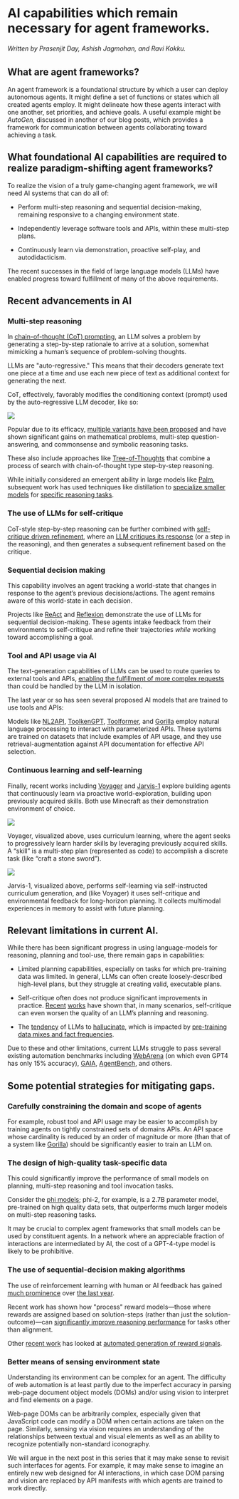 # AI capabilities which remain necessary for agent frameworks.
###### Written by Prasenjit Day, Ashish Jagmohan, and Ravi Kokku. 

## What are agent frameworks?

An agent framework is a foundational structure by which a user can deploy autonomous agents. It might define a set of functions or states which all created agents employ. It might delineate how these agents interact with one another, set priorities, and achieve goals. A useful example might be _AutoGen,_ discussed in another of our blog posts, which provides a framework for communication between agents collaborating toward achieving a task.

## What foundational AI capabilities are required to realize paradigm-shifting agent frameworks?

To realize the vision of a truly game-changing agent framework, we will need AI systems that can do all of:

- Perform multi-step reasoning and sequential decision-making, remaining responsive to a changing environment state.

- Independently leverage software tools and APIs, within these multi-step plans.

- Continuously learn via demonstration, proactive self-play, and autodidacticism.

The recent successes in the field of large language models (LLMs) have enabled progress toward fulfillment of many of the above requirements. 

## Recent advancements in AI

### Multi-step reasoning

In [chain-of-thought (CoT) prompting](https://arxiv.org/pdf/2201.11903.pdf), an LLM solves a problem by generating a step-by-step rationale to arrive at a solution, somewhat mimicking a human’s sequence of problem-solving thoughts. 

LLMs are "auto-regressive." This means that their decoders generate text one piece at a time and use each new piece of text as additional context for generating the next. 

CoT, effectively, favorably modifies the conditioning context (prompt) used by the auto-regressive LLM decoder, like so:

![](https://lh7-us.googleusercontent.com/JEpvvBe0zGlSaI2SOB8PAmOgR3iGTrh61yAa_-l82H_H9j1_cMTg0MOI7qkc_v3k5PYxD0ruYh4XNavBEQFFvZENo0tRJMq3HnEMt2e5AcYqP6q6pchQaV8ajcQMicHM27SI-jvkehgWpKwpsKoWW5o)

Popular due to its efficacy, [multiple variants have been proposed](https://arxiv.org/pdf/2310.04959.pdf) and have shown significant gains on mathematical problems, multi-step question-answering, and commonsense and symbolic reasoning tasks. 

These also include approaches like [Tree-of-Thoughts](https://arxiv.org/pdf/2305.10601.pdf) that combine a process of search with chain-of-thought type step-by-step reasoning. 

While initially considered an emergent ability in large models like [Palm](https://arxiv.org/pdf/2204.02311.pdf), subsequent work has used techniques like distillation to [specialize smaller models](https://arxiv.org/pdf/2301.12726.pdf) for [specific reasoning tasks](https://arxiv.org/pdf/2306.11644.pdf).  

### The use of LLMs for self-critique

CoT-style step-by-step reasoning can be further combined with [self-critique driven refinement](https://arxiv.org/pdf/2303.17651.pdf), where an [LLM critiques its response](https://arxiv.org/pdf/2212.08073.pdf) (or a step in the reasoning), and then generates a subsequent refinement based on the critique.

### Sequential decision making

This capability involves an agent tracking a world-state that changes in response to the agent’s previous decisions/actions. The agent remains aware of this world-state in each decision.

Projects like [ReAct](https://openreview.net/pdf?id=WE_vluYUL-X) and [Reflexion](https://arxiv.org/pdf/2303.11366.pdf) demonstrate the use of LLMs for sequential decision-making. These agents intake feedback from their environments to self-critique and refine their trajectories _while_ working toward accomplishing a goal.

### Tool and API usage via AI

The text-generation capabilities of LLMs can be used to route queries to external tools and APIs, [enabling the fulfillment of more complex requests](https://arxiv.org/pdf/2205.00445.pdf) than could be handled by the LLM in isolation. 

The last year or so has seen several proposed AI models that are trained to use tools and APIs:

Models like [NL2API](https://ieeexplore.ieee.org/document/8456354), [ToolkenGPT](https://arxiv.org/pdf/2305.11554.pdf), [Toolformer](https://arxiv.org/pdf/2302.04761.pdf), and [Gorilla](https://arxiv.org/pdf/2305.15334.pdf) employ natural language processing to interact with parameterized APIs. These systems are trained on datasets that include examples of API usage, and they use retrieval-augmentation against API documentation for effective API selection.

### Continuous learning and self-learning

Finally, recent works including [Voyager](https://arxiv.org/pdf/2305.16291.pdf) and [Jarvis-1](https://arxiv.org/pdf/2311.05997.pdf) explore building agents that continuously learn via proactive world-exploration, building upon previously acquired skills. Both use Minecraft as their demonstration environment of choice.

![](https://lh7-us.googleusercontent.com/8yIfxmA_tZ2X4Hc43qPe_W7zF5P8ZoHHtcqTTbKyi5WvVOnqichDDjYWjubAp5ebyKFaMm3PpXyVYxIeXUYhGE4mIb_615Us3bObnYLI7m1Vp6C-G9Qi_Pzxt9O9tvlQ-CNFWQz9hskQlOfJ9F6W3hU)

Voyager, visualized above, uses curriculum learning, where the agent seeks to progressively learn harder skills by leveraging previously acquired skills. A “skill” is a multi-step plan (represented as code) to accomplish a discrete task (like “craft a stone sword”).

![](https://lh7-us.googleusercontent.com/6aNBl37vhcqGwJlaUOMVOKmSc1OnIoQp3zbsqi8k950PbT4lYWjAMHZoC3zboKsyJei_DIkW86OC95KsopMzcay3Era93VlTFCBNtTn2JEpGU3c48v5Au1uHRSX93T8V4JhlL0rwRNgPnV9oHYRCveM)

Jarvis-1, visualized above, performs self-learning via self-instructed curriculum generation, and (like Voyager) it uses self-critique and environmental feedback for long-horizon planning. It collects multimodal experiences in memory to assist with future planning.

## Relevant limitations in current AI.

While there has been significant progress in using language-models for reasoning, planning and tool-use, there remain gaps in capabilities:

- Limited planning capabilities, especially on tasks for which pre-training data was limited. In general, LLMs can often create loosely-described high-level plans, but they struggle at creating valid, executable plans. 

- Self-critique often does not produce significant improvements in practice. [Recent](https://arxiv.org/pdf/2206.10498.pdf) [works](https://arxiv.org/pdf/2310.01798) have shown that, in many scenarios, self-critique can even worsen the quality of an LLM’s planning and reasoning. 

- The [tendency](https://arxiv.org/pdf/2305.14552.pdf) of LLMs to [hallucinate](https://arxiv.org/pdf/2311.05232.pdf), which is impacted by [pre-training data mixes and fact frequencies](https://arxiv.org/pdf/2305.13169). 

Due to these and other limitations, current LLMs struggle to pass several existing automation benchmarks including [WebArena](https://arxiv.org/pdf/2307.13854.pdf) (on which even GPT4 has only 15% accuracy), [GAIA](https://arxiv.org/pdf/2311.12983.pdf), [AgentBench](https://arxiv.org/pdf/2308.03688), and others.

## Some potential strategies for mitigating gaps.

### Carefully constraining the domain and scope of agents

For example, robust tool and API usage may be easier to accomplish by training agents on tightly constrained sets of domains APIs. An API space whose cardinality is reduced by an order of magnitude or more (than that of a system like [Gorilla](https://arxiv.org/pdf/2305.15334.pdf)) should be significantly easier to train an LLM on.

### The design of high-quality task-specific data

This could significantly improve the performance of small models on planning, multi-step reasoning and tool invocation tasks. 

Consider the [phi models](https://arxiv.org/pdf/2306.11644.pdf); phi-2, for example, is a 2.7B parameter model, pre-trained on high quality data sets, that outperforms much larger models on multi-step reasoning tasks. 

It may be crucial to complex agent frameworks that small models can be used by constituent agents. In a network where an appreciable fraction of interactions are intermediated by AI, the cost of a GPT-4-type model is likely to be prohibitive.

### The use of sequential-decision making algorithms 

The use of reinforcement learning with human or AI feedback has gained [much prominence](https://arxiv.org/pdf/2203.02155.pdf) over [the last year](https://arxiv.org/pdf/2212.08073.pdf). 

Recent work has shown how "process" reward models—those where rewards are assigned based on solution-steps (rather than just the solution-outcome)—can [significantly improve reasoning performance](https://arxiv.org/pdf/2305.20050.pdf) for tasks other than alignment. 

Other [recent work](https://arxiv.org/pdf/2310.12931.pdf) has looked at [automated generation of reward signals](https://arxiv.org/pdf/2310.12921.pdf). 

### Better means of sensing environment state 

Understanding its environment can be complex for an agent. The difficulty of web automation is at least partly due to the imperfect accuracy in parsing web-page document object models (DOMs) and/or using vision to interpret and find elements on a page. 

Web-page DOMs can be arbitrarily complex, especially given that JavaScript code can modify a DOM when certain actions are taken on the page. Similarly, sensing via vision requires an understanding of the relationships between textual and visual elements as well as an ability to recognize potentially non-standard iconography. 

We will argue in the next post in this series that it may make sense to revisit such interfaces for agents. For example, it may make sense to imagine an entirely new web designed for AI interactions, in which case DOM parsing and vision are replaced by API manifests with which agents are trained to work directly.
